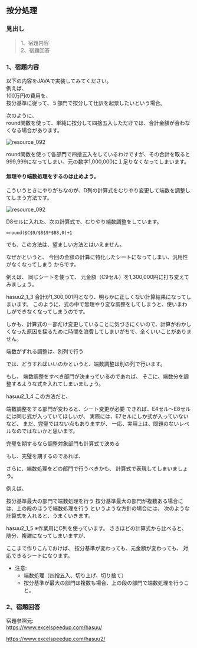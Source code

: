 ## 按分処理  
### 見出し
> 1、宿題内容  
> 2、宿題回答  

### 1、宿題内容  
  以下の内容をJAVAで実装してみてください。  
  例えば、  
100万円の費用を、  
按分基準に従って、５部門で按分して仕訳を起票したいという場合。  

次のように、  
round関数を使って、単純に按分して四捨五入しただけでは、合計金額が合わなくなる場合があります。  

![resource_092](https://github.com/wangdl000/study/blob/master/01_Java%E5%85%A5%E9%96%80/resource_092/092_101.png)  

round関数を使って各部門で四捨五入をしているわけですが、その合計を取ると999,999になってしまい、元の数字1,000,000に１足りなくなってしまいます。  

#### 無理やり端数処理をするのは止めよう。  

こういうときにやりがちなのが、D列の計算式をむりやり変更して端数を調整してしまう方法です。  

![resource_092](https://github.com/wangdl000/study/blob/master/01_Java%E5%85%A5%E9%96%80/resource_092/092_102.png)  

D8セルに入れた、次の計算式で、むりやり端数調整をしています。  

    =round($C$9/$B$9*$B8,0)+1

でも、この方法は、望ましい方法とはいえません。

なぜかというと、
今回の金額の計算に特化したシートになってしまい、汎用性がなくなってしまう
からです。

例えば、
同じシートを使って、
元金額（C9セル）を1,300,000円に打ち変えてみましょう。

hasuu2_1_3
合計が1,300,001円となり、明らかに正しくない計算結果になってしまいます。
このように、式の中で無理やり変な調整をしてしまうと、使いまわしができなくなってしまうのです。

しかも、計算式の一部だけ変更していることに気づきにくいので、計算がおかしくなった原因を探るために時間を浪費してしまいがちで、全くいいことがありません。

端数がずれる調整は、別列で行う

では、どうすればいいのかというと、端数調整は別の列で行います。

もし、
端数調整をすべき部門が決まっているのであれば、
そこに、端数分を調整するような式を入れてしまいましょう。

hasuu2_1_4
この方法だと、

端数調整をする部門が変わると、シート変更が必要
できれば、E4セル～E8セルには同じ式が入っていてほしいが、
実際には、E7セルにしか式が入っていない
など、
まだ、完璧ではない点もありますが、
一応、実用上は、問題のないレベルなのではないかと思います。

完璧を期するなら調整対象部門も計算式で決める

もし、完璧を期するのであれば、

さらに、端数処理をどの部門で行うべきかも、
計算式で表現してしまいましょう。

例えば、

按分基準最大の部門で端数処理を行う
按分基準最大の部門が複数ある場合には、上の段のほうで端数処理を行う
というような方針の場合には、
次のような計算式を入れると、うまくいきます。

hasuu2_1_5
※作業用にC列を使っています。
さきほどの計算式から比べると、
随分、複雑になってしまいますが、

ここまで作りこんでおけば、
按分基準が変わっても、元金額が変わっても、
対応できるシートになります。

  - 注意:  
    - 端数処理（四捨五入、切り上げ、切り捨て）  
    - 按分基準が最大の部門は複数も場合、上の段の部門で端数処理を行うこと。  

### 2、宿題回答  





宿題参照元:  
https://www.excelspeedup.com/hasuu/

https://www.excelspeedup.com/hasuu2/
